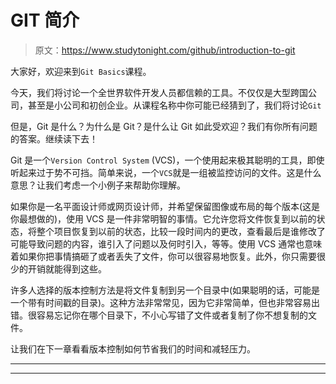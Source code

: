 # GIT 简介

> 原文：<https://www.studytonight.com/github/introduction-to-git>

大家好，欢迎来到`Git Basics`课程。

今天，我们将讨论一个全世界软件开发人员都信赖的工具。不仅仅是大型跨国公司，甚至是小公司和初创企业。从课程名称中你可能已经猜到了，我们将讨论`Git`

但是，Git 是什么？为什么是 Git？是什么让 Git 如此受欢迎？我们有你所有问题的答案。继续读下去！

Git 是一个`Version Control System` (VCS)，一个使用起来极其聪明的工具，即使听起来过于势不可挡。简单来说，一个`VCS`就是一组被监控访问的文件。这是什么意思？让我们考虑一个小例子来帮助你理解。

如果你是一名平面设计师或网页设计师，并希望保留图像或布局的每个版本(这是你最想做的)，使用 VCS 是一件非常明智的事情。它允许您将文件恢复到以前的状态，将整个项目恢复到以前的状态，比较一段时间内的更改，查看最后是谁修改了可能导致问题的内容，谁引入了问题以及何时引入，等等。使用 VCS 通常也意味着如果你把事情搞砸了或者丢失了文件，你可以很容易地恢复。此外，你只需要很少的开销就能得到这些。

许多人选择的版本控制方法是将文件复制到另一个目录中(如果聪明的话，可能是一个带有时间戳的目录)。这种方法非常常见，因为它非常简单，但也非常容易出错。很容易忘记你在哪个目录下，不小心写错了文件或者复制了你不想复制的文件。

让我们在下一章看看版本控制如何节省我们的时间和减轻压力。

* * *

* * *